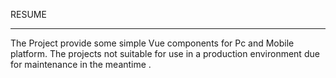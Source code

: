 RESUME

---------

The Project provide some simple Vue components for Pc and Mobile platform. The projects not suitable for use in a production environment due for maintenance in the meantime .
